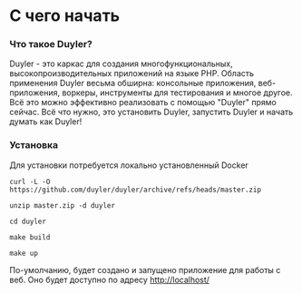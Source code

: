# С чего начать

### Что такое Duyler?

Duyler - это каркас для создания многофункциональных, высокопроизводительных приложений на языке PHP. 
Область применения Duyler весьма обширна: консольные приложения, веб-приложения, воркеры, инструменты для тестирования и многое другое. Всё это можно эффективно реализовать с помощью "Duyler" прямо сейчас. Всё что нужно, это установить Duyler, запустить Duyler и начать думать как Duyler!  

### Установка

Для установки потребуется локально установленный Docker

```shell
curl -L -O https://github.com/duyler/duyler/archive/refs/heads/master.zip
```
```shell
unzip master.zip -d duyler
```
```shell
cd duyler
```
```shell
make build
```
```shell
make up
```
По-умолчанию, будет создано и запущено приложение для работы с веб. Оно будет доступно по адресу [http://localhost/](http://localhost/)


